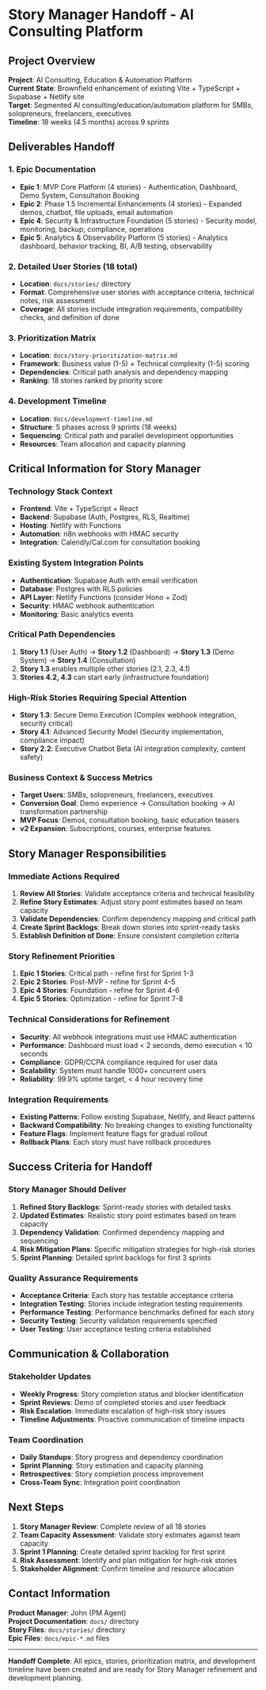 # Story Manager Handoff - AI Consulting Platform

## Project Overview

**Project**: AI Consulting, Education & Automation Platform  
**Current State**: Brownfield enhancement of existing Vite + TypeScript + Supabase + Netlify site  
**Target**: Segmented AI consulting/education/automation platform for SMBs, solopreneurs, freelancers, executives  
**Timeline**: 18 weeks (4.5 months) across 9 sprints  

## Deliverables Handoff

### 1. Epic Documentation
- **Epic 1**: MVP Core Platform (4 stories) - Authentication, Dashboard, Demo System, Consultation Booking
- **Epic 2**: Phase 1.5 Incremental Enhancements (4 stories) - Expanded demos, chatbot, file uploads, email automation
- **Epic 4**: Security & Infrastructure Foundation (5 stories) - Security model, monitoring, backup, compliance, operations
- **Epic 5**: Analytics & Observability Platform (5 stories) - Analytics dashboard, behavior tracking, BI, A/B testing, observability

### 2. Detailed User Stories (18 total)
- **Location**: `docs/stories/` directory
- **Format**: Comprehensive user stories with acceptance criteria, technical notes, risk assessment
- **Coverage**: All stories include integration requirements, compatibility checks, and definition of done

### 3. Prioritization Matrix
- **Location**: `docs/story-prioritization-matrix.md`
- **Framework**: Business value (1-5) × Technical complexity (1-5) scoring
- **Dependencies**: Critical path analysis and dependency mapping
- **Ranking**: 18 stories ranked by priority score

### 4. Development Timeline
- **Location**: `docs/development-timeline.md`
- **Structure**: 5 phases across 9 sprints (18 weeks)
- **Sequencing**: Critical path and parallel development opportunities
- **Resources**: Team allocation and capacity planning

## Critical Information for Story Manager

### Technology Stack Context
- **Frontend**: Vite + TypeScript + React
- **Backend**: Supabase (Auth, Postgres, RLS, Realtime)
- **Hosting**: Netlify with Functions
- **Automation**: n8n webhooks with HMAC security
- **Integration**: Calendly/Cal.com for consultation booking

### Existing System Integration Points
- **Authentication**: Supabase Auth with email verification
- **Database**: Postgres with RLS policies
- **API Layer**: Netlify Functions (consider Hono + Zod)
- **Security**: HMAC webhook authentication
- **Monitoring**: Basic analytics events

### Critical Path Dependencies
1. **Story 1.1** (User Auth) → **Story 1.2** (Dashboard) → **Story 1.3** (Demo System) → **Story 1.4** (Consultation)
2. **Story 1.3** enables multiple other stories (2.1, 2.3, 4.1)
3. **Stories 4.2, 4.3** can start early (infrastructure foundation)

### High-Risk Stories Requiring Special Attention
- **Story 1.3**: Secure Demo Execution (Complex webhook integration, security critical)
- **Story 4.1**: Advanced Security Model (Security implementation, compliance impact)
- **Story 2.2**: Executive Chatbot Beta (AI integration complexity, content safety)

### Business Context & Success Metrics
- **Target Users**: SMBs, solopreneurs, freelancers, executives
- **Conversion Goal**: Demo experience → Consultation booking → AI transformation partnership
- **MVP Focus**: Demos, consultation booking, basic education teasers
- **v2 Expansion**: Subscriptions, courses, enterprise features

## Story Manager Responsibilities

### Immediate Actions Required
1. **Review All Stories**: Validate acceptance criteria and technical feasibility
2. **Refine Story Estimates**: Adjust story point estimates based on team capacity
3. **Validate Dependencies**: Confirm dependency mapping and critical path
4. **Create Sprint Backlogs**: Break down stories into sprint-ready tasks
5. **Establish Definition of Done**: Ensure consistent completion criteria

### Story Refinement Priorities
1. **Epic 1 Stories**: Critical path - refine first for Sprint 1-3
2. **Epic 2 Stories**: Post-MVP - refine for Sprint 4-5
3. **Epic 4 Stories**: Foundation - refine for Sprint 4-6
4. **Epic 5 Stories**: Optimization - refine for Sprint 7-8

### Technical Considerations for Refinement
- **Security**: All webhook integrations must use HMAC authentication
- **Performance**: Dashboard must load < 2 seconds, demo execution < 10 seconds
- **Compliance**: GDPR/CCPA compliance required for user data
- **Scalability**: System must handle 1000+ concurrent users
- **Reliability**: 99.9% uptime target, < 4 hour recovery time

### Integration Requirements
- **Existing Patterns**: Follow existing Supabase, Netlify, and React patterns
- **Backward Compatibility**: No breaking changes to existing functionality
- **Feature Flags**: Implement feature flags for gradual rollout
- **Rollback Plans**: Each story must have rollback procedures

## Success Criteria for Handoff

### Story Manager Should Deliver
1. **Refined Story Backlogs**: Sprint-ready stories with detailed tasks
2. **Updated Estimates**: Realistic story point estimates based on team capacity
3. **Dependency Validation**: Confirmed dependency mapping and sequencing
4. **Risk Mitigation Plans**: Specific mitigation strategies for high-risk stories
5. **Sprint Planning**: Detailed sprint backlogs for first 3 sprints

### Quality Assurance Requirements
- **Acceptance Criteria**: Each story has testable acceptance criteria
- **Integration Testing**: Stories include integration testing requirements
- **Performance Testing**: Performance benchmarks defined for each story
- **Security Testing**: Security validation requirements specified
- **User Testing**: User acceptance testing criteria established

## Communication & Collaboration

### Stakeholder Updates
- **Weekly Progress**: Story completion status and blocker identification
- **Sprint Reviews**: Demo of completed stories and user feedback
- **Risk Escalation**: Immediate escalation of high-risk story issues
- **Timeline Adjustments**: Proactive communication of timeline impacts

### Team Coordination
- **Daily Standups**: Story progress and dependency coordination
- **Sprint Planning**: Story estimation and capacity planning
- **Retrospectives**: Story completion process improvement
- **Cross-Team Sync**: Integration point coordination

## Next Steps

1. **Story Manager Review**: Complete review of all 18 stories
2. **Team Capacity Assessment**: Validate story estimates against team capacity
3. **Sprint 1 Planning**: Create detailed sprint backlog for first sprint
4. **Risk Assessment**: Identify and plan mitigation for high-risk stories
5. **Stakeholder Alignment**: Confirm timeline and resource allocation

## Contact Information

**Product Manager**: John (PM Agent)  
**Project Documentation**: `docs/` directory  
**Story Files**: `docs/stories/` directory  
**Epic Files**: `docs/epic-*.md` files  

---

**Handoff Complete**: All epics, stories, prioritization matrix, and development timeline have been created and are ready for Story Manager refinement and development planning.
